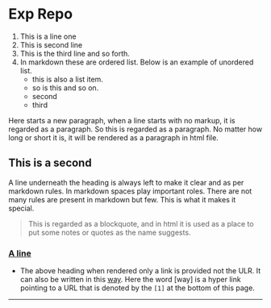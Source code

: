 # Exp Repo

1. This is a line one
2. This is second line
3. This is the third line and so forth.
4. In markdown these are ordered list. Below is an example of unordered list.
   - this is also a list item.
   - so is this and so on.
   - second
   - third

Here starts a new paragraph, when a line starts with no markup, it is regarded as a paragraph. So this is regarded as a paragraph. No matter how long or short it is, it will be rendered as a paragraph in html file.

## This is a second

A line underneath the heading is always left to make it clear and as per markdown rules. In markdown spaces play important roles. There are not many rules are present in markdown but few. This is what it makes it special.

> This is regarded as a blockquote, and in html it is used as a place to put some notes or quotes as the name suggests.

### [A line](/https://github.com/AbdulSayyed.github.io)

- The above heading when rendered only a link is provided not the ULR. It can also be written in this [way][1]. Here the word [way] is a hyper link pointing to a URL that is denoted by the `[1]` at the bottom of this page.

---

[1]:(/https://github.com)